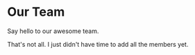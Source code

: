 <script setup>
import { VPTeamMembers } from 'vitepress/theme'

const members = [
    {
        avatar: 'https://www.github.com/cranci1.png',
        name: 'Cranci',
        title: 'Owner',
        links: [
            { icon: 'github', link: 'https://github.com/cranci1' },
            { icon: 'discord', link: 'https://discordapp.com/users/908762694096654397' }
        ]
    },
    {
        avatar: 'https://www.github.com/seeike.png',
        name: 'Seeike',
        title: 'Developer',
        links: [
            { icon: 'github', link: 'https://github.com/Seeike' },
            { icon: 'discord', link: 'https://discordapp.com/users/647758496280084480' }
        ]
    },
    {
        avatar: 'https://www.github.com/50n50.png',
        name: '50n50',
        title: 'Developer',
        links: [
            { icon: 'github', link: 'https://github.com/50n50' },
            { icon: 'discord', link: 'https://discordapp.com/users/1072985316916469870' }
        ]
    },
    // https://github.com/xibrox
    {
        avatar: 'https://www.github.com/xibrox.png',
        name: 'Ibro',
        title: 'Developer',
        links: [
            { icon: 'github', link: 'https://github.com/xibrox' },
            // { icon: 'discord', link: 'https://discordapp.com/users/1008858706266467328' }
        ]
    },
    // https://github.com/realdoomsboygaming
    {
        avatar: 'https://www.github.com/realdoomsboygaming.png',
        name: 'Doomsboy',
        title: 'Developer',
        links: [
            { icon: 'github', link: 'https://github.com/realdoomsboygaming' },
            // { icon: 'discord', link: 'https://discordapp.com/users/1008858706266467328' }
        ]
    },
    // https://github.com/hamzenis
    {
        avatar: 'https://www.github.com/hamzenis.png',
        name: 'Hamzenis Kryeziu',
        title: 'Developer',
        links: [
            { icon: 'github', link: 'https://github.com/hamzenis' },
            // { icon: 'discord', link: 'https://discordapp.com/users/1008858706266467328' }
        ]
    },
    // https://github.com/bshar1865
    {
        avatar: 'https://www.github.com/bshar1865.png',
        name: 'Bshar Esfky ',
        title: 'Developer',
        links: [
            { icon: 'github', link: 'https://github.com/bshar1865' },
            // { icon: 'discord', link: 'https://discordapp.com/users/1008858706266467328' }
        ]
    },
    // https://github.com/stormfjeld
    {
        avatar: 'https://www.github.com/stormfjeld.png',
        name: 'Storm',
        title: 'Developer',
        links: [
            { icon: 'github', link: 'https://github.com/stormfjeld' },
            // { icon: 'discord', link: 'https://discordapp.com/users/1008858706266467328' }
        ]
    },
    // https://github.com/undeaDD
    {
        avatar: 'https://www.github.com/undeaDD.png',
        name: 'UndeaDD',
        title: 'Developer',
        links: [
            { icon: 'github', link: 'https://github.com/undeaDD' },
            // { icon: 'discord', link: 'https://discordapp.com/users/1008858706266467328' }
        ]
    },
    // https://github.com/IBH-RAD
    {
        avatar: 'https://www.github.com/IBH-RAD.png',
        name: 'IBH-RAD',
        title: 'Developer',
        links: [
            { icon: 'github', link: 'https://github.com/IBH-RAD' },
            // { icon: 'discord', link: 'https://discordapp.com/users/1008858706266467328' }
        ]
    },
    // https://github.com/ordzy
    {
        avatar: 'https://www.github.com/ordzy.png',
        name: 'Ordzy',
        title: 'Developer',
        links: [
            { icon: 'github', link: 'https://github.com/ordzy' },
            // { icon: 'discord', link: 'https://discordapp.com/users/1008858706266467328' }
        ]
    },
    // https://github.com/ShadeOfChaos
    {
        avatar: 'https://www.github.com/ShadeOfChaos.png',
        name: 'ShadeOfChaos',
        title: 'Developer',
        links: [
            { icon: 'github', link: 'https://github.com/ShadeOfChaos' },
            // { icon: 'discord', link: 'https://discordapp.com/users/1008858706266467328' }
        ]
    },
    // https://github.com/cufiy
    {
        avatar: 'https://www.github.com/cufiy.png',
        name: 'Cufiy',
        title: 'Web Developer',
        links: [
      { icon: 'github', link: 'https://github.com/jmcrafter26' },
      { icon: 'discord', link: 'https://discordapp.com/users/606801871189049344' }
    ]
  }
]
</script>

# Our Team

Say hello to our awesome team.

That's not all. I just didn't have time to add all the members yet.

<VPTeamMembers size="small" :members />